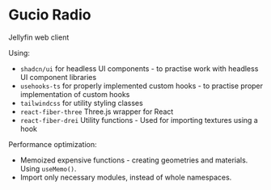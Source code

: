 # Gucio Radio

Jellyfin web client

Using:

-   `shadcn/ui` for headless UI components - to practise work with headless UI component libraries
-   `usehooks-ts` for properly implemented custom hooks - to practise proper implementation of custom hooks
-   `tailwindcss` for utility styling classes
-   `react-fiber-three` Three.js wrapper for React
-   `react-fiber-drei` Utility functions - Used for importing textures using a hook

Performance optimization:

-   Memoized expensive functions - creating geometries and materials. Using `useMemo()`.
-   Import only necessary modules, instead of whole namespaces.
